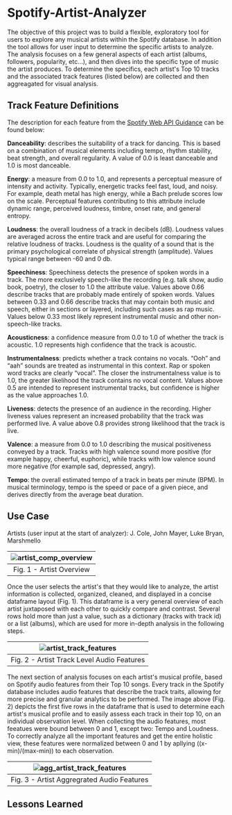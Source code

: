# Spotify-Artist-Analyzer

The objective of this project was to build a flexible, exploratory tool for users to explore any musical artists within the Spotify database. In addition the tool allows for user input to determine the specific artists to analyze. The analysis focuses on a few general aspects of each artist (albums, followers, popularity, etc...), and then dives into the specific type of music the artist produces. To determine the specifics, each artist's Top 10 tracks and the associated track features (listed below) are collected and then aggreagated for visual analysis.

## Track Feature Definitions

The description for each feature from the [Spotify Web API Guidance](https://developer.spotify.com/documentation/web-api/reference/#/operations/get-audio-features) can be found below:

**Danceability**: describes the suitability of a track for dancing. This is based on a combination of musical elements including tempo, rhythm stability, beat strength, and overall regularity. A value of 0.0 is least danceable and 1.0 is most danceable.

**Energy**: a measure from 0.0 to 1.0, and represents a perceptual measure of intensity and activity. Typically, energetic tracks feel fast, loud, and noisy. For example, death metal has high energy, while a Bach prelude scores low on the scale. Perceptual features contributing to this attribute include dynamic range, perceived loudness, timbre, onset rate, and general entropy.

**Loudness**: the overall loudness of a track in decibels (dB). Loudness values are averaged across the entire track and are useful for comparing the relative loudness of tracks. Loudness is the quality of a sound that is the primary psychological correlate of physical strength (amplitude). Values typical range between -60 and 0 db.

**Speechiness**: Speechiness detects the presence of spoken words in a track. The more exclusively speech-like the recording (e.g. talk show, audio book, poetry), the closer to 1.0 the attribute value. Values above 0.66 describe tracks that are probably made entirely of spoken words. Values between 0.33 and 0.66 describe tracks that may contain both music and speech, either in sections or layered, including such cases as rap music. Values below 0.33 most likely represent instrumental music and other non-speech-like tracks.

**Acousticness**: a confidence measure from 0.0 to 1.0 of whether the track is acoustic. 1.0 represents high confidence that the track is acoustic.

**Instrumentalness**: predicts whether a track contains no vocals. “Ooh” and “aah” sounds are treated as instrumental in this context. Rap or spoken word tracks are clearly “vocal”. The closer the instrumentalness value is to 1.0, the greater likelihood the track contains no vocal content. Values above 0.5 are intended to represent instrumental tracks, but confidence is higher as the value approaches 1.0.

**Liveness**: detects the presence of an audience in the recording. Higher liveness values represent an increased probability that the track was performed live. A value above 0.8 provides strong likelihood that the track is live.

**Valence**: a measure from 0.0 to 1.0 describing the musical positiveness conveyed by a track. Tracks with high valence sound more positive (for example happy, cheerful, euphoric), while tracks with low valence sound more negative (for example sad, depressed, angry).

**Tempo**: the overall estimated tempo of a track in beats per minute (BPM). In musical terminology, tempo is the speed or pace of a given piece, and derives directly from the average beat duration.

## Use Case

Artists (user input at the start of analyzer): J. Cole, John Mayer, Luke Bryan, Marshmello

|![artist_comp_overview](https://user-images.githubusercontent.com/94403609/147392354-8bc1f466-0ea6-4d79-aa18-9231bec73f1b.png)|
|:--:|
|Fig. 1 - Artist Overview</b>|

Once the user selects the artist's that they would like to analyze, the artist information is collected, organized, cleaned, and displayed in a concise dataframe layout (Fig. 1). This dataframe is a very general overview of each artist juxtaposed with each other to quickly compare and contrast. Several rows hold more than just a value, such as a dictionary (tracks with track id) or a list (albums), which are used for more in-depth analysis in the following steps.

|![artist_track_features](https://user-images.githubusercontent.com/94403609/147415592-ff7051d8-59f1-4a72-afd0-7c3aca3777a5.png)|
|:--:|
|Fig. 2 - Artist Track Level Audio Features</b>|

The next section of analysis focuses on each artist's musical profile, based on Spotify audio features from their Top 10 songs. Every track in the Spotify database includes audio features that describe the track traits, allowing for more precise and granular analytics to be performed. The image above (Fig. 2) depicts the first five rows in the dataframe that is used to determine each artist's musical profile and to easily assess each track in their top 10, on an individual observation level. When collecting the audio features, most feeatues were bound between 0 and 1, except two: Tempo and Loudness. To correctly analyze all the important features and get the entire holistic view, these features were normalized between 0 and 1 by apllying ((x-min)/(max-min)) to each observation.

|![agg_artist_track_features](https://user-images.githubusercontent.com/94403609/147417506-2c2cadff-2fc9-474d-9da4-8bffdb28ac26.png)|
|:--:|
|Fig. 3 - Artist Aggregrated Audio Features</b>|



## Lessons Learned


